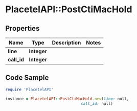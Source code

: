 # PlacetelAPI::PostCtiMacHold

## Properties

Name | Type | Description | Notes
------------ | ------------- | ------------- | -------------
**line** | **Integer** |  | 
**call_id** | **Integer** |  | 

## Code Sample

```ruby
require 'PlacetelAPI'

instance = PlacetelAPI::PostCtiMacHold.new(line: null,
                                 call_id: null)
```


